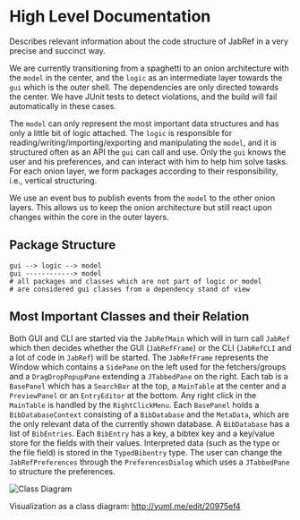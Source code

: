 # High Level Documentation

Describes relevant information about the code structure of JabRef in a very precise and succinct way. 

We are currently transitioning from a spaghetti to an onion architecture with the `model` in the center, and the `logic` as an intermediate layer towards the `gui` which is the outer shell. The dependencies are only directed towards the center. We have JUnit tests to detect violations, and the build will fail automatically in these cases.

The `model` can only represent the most important data structures and has only a little bit of logic attached. The `logic` is responsible for reading/writing/importing/exporting and manipulating the `model`, and it is structured often as an API the `gui` can call and use. Only the `gui` knows the user and his preferences, and can interact with him to help him solve tasks. For each onion layer, we form packages according to their responsibility, i.e., vertical structuring.

We use an event bus to publish events from the `model` to the other onion layers.
This allows us to keep the onion architecture but still react upon changes within the core in the outer layers.




## Package Structure

```
gui --> logic --> model
gui ------------> model
# all packages and classes which are not part of logic or model 
# are considered gui classes from a dependency stand of view
```

## Most Important Classes and their Relation

Both GUI and CLI are started via the `JabRefMain` which will in turn call `JabRef` which then decides whether the GUI (`JabRefFrame`) or the CLI (`JabRefCLI` and a lot of code in `JabRef`) will be started. The `JabRefFrame` represents the Window which contains a `SidePane` on the left used for the fetchers/groups and a `DragDropPopupPane` extending a `JTabbedPane` on the right. Each tab is a `BasePanel` which has a `SearchBar` at the top, a `MainTable` at the center and a `PreviewPanel` or an `EntryEditor` at the bottom. Any right click in the `MainTable` is handled by the `RightClickMenu`. Each `BasePanel` holds a `BibDatabaseContext` consisting of a `BibDatabase` and the `MetaData`, which are the only relevant data of the currently shown database. A `BibDatabase` has a list of `BibEntries`. Each `BibEntry` has a key, a bibtex key and a key/value store for the fields with their values. Interpreted data (such as the type or the file field) is stored in the `TypedBibentry` type. The user can change the `JabRefPreferences` through the `PreferencesDialog` which uses a `JTabbedPane` to structure the preferences.

![Class Diagram](http://yuml.me/20975ef4)

Visualization as a class diagram: http://yuml.me/edit/20975ef4